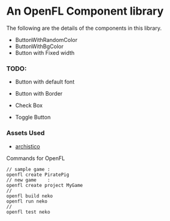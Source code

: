 An OpenFL Component library
==========================
The following are the details of the components in this library.


 - ButtonWithRandomColor
 - ButtonWithBgColor
 - Button with Fixed width


### TODO:
 - Button with default font
 
 - Button with Border
 - Check Box
 - Toggle Button




### Assets Used
 - [archistico][1]

Commands for OpenFL
```
// sample game : 
openfl create PiratePig
// new game    : 
openfl create project MyGame
//
openfl build neko
openfl run neko
//
openfl test neko
```



[1]: https://www.fontsquirrel.com/fonts/archistico
